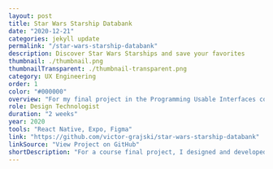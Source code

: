 ```yaml
---
layout: post
title: Star Wars Starship Databank
date: "2020-12-21"
categories: jekyll update
permalink: "/star-wars-starship-databank"
description: Discover Star Wars Starships and save your favorites
thumbnail: ./thumbnail.png
thumbnailTransparent: ./thumbnail-transparent.png
category: UX Engineering
order: 1
color: "#000000"
overview: "For my final project in the Programming Usable Interfaces course at Carnegie Mellon, I designed and developed a native mobile and tablet application for Star Wars fans to learn about starships from the franchise. Fans can filter by movie, see who piloted the ship, see which film(s) it appeared in, and save their favorites. Over the course of two weeks, I created and implemented a responsive design using Figma, React Native, and Expo. I chose to use React Native because I had never built something with it before, and I'd always wanted to learn how to use it. I learned a lot about how React Native works, and I had a lot of fun along the way geeking out on Star Wars!"
role: Design Technologist
duration: "2 weeks"
year: 2020
tools: "React Native, Expo, Figma"
link: "https://github.com/victor-grajski/star-wars-starship-databank"
linkSource: "View Project on GitHub"
shortDescription: "For a course final project, I designed and developed a native mobile and tablet application for Star Wars fans. In two weeks, I created and implemented a responsive design using Figma and React Native."
---
```

